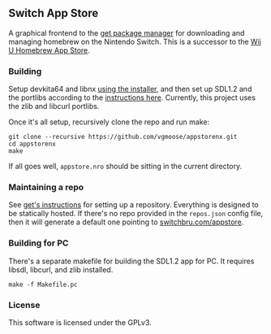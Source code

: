 ## Switch App Store
A graphical frontend to the [get package manager](https://github.com/vgmoose/get) for downloading and managing homebrew on the Nintendo Switch. This is a successor to the [Wii U Homebrew App Store](https://github.com/vgmoose/hbas).

### Building
Setup devkita64 and libnx [using the installer](http://switchbrew.org/index.php?title=Setting_up_Development_Environment), and then set up SDL1.2 and the portlibs according to the [instructions here](https://gbatemp.net/threads/sdl-1-2-15-for-switch-libnx-based.497412/). Currently, this project uses the zlib and libcurl portlibs.

Once it's all setup, recursively clone the repo and run make:
```
git clone --recursive https://github.com/vgmoose/appstorenx.git
cd appstorenx
make
```

If all goes well, `appstore.nro` should be sitting in the current directory.

### Maintaining a repo
See [get's instructions](https://github.com/vgmoose/get#setting-up-repos) for setting up a repository. Everything is designed to be statically hosted. If there's no repo provided in the `repos.json` config file, then it will generate a default one pointing to [switchbru.com/appstore](http://switchbru.com/appstore/).

### Building for PC
There's a separate makefile for building the SDL1.2 app for PC. It requires libsdl, libcurl, and zlib installed.
```
make -f Makefile.pc
```



### License
This software is licensed under the GPLv3.
